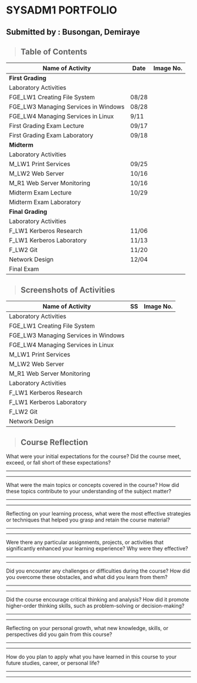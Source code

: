# SYSADM1 PORTFOLIO
## Submitted by : Busongan, Demiraye
> ## **Table of Contents**
| Name of Activity | Date | Image No. |
| --- | --- | --- |
| **First Grading** |
| Laboratory Activities |  |  |
| FGE_LW1 Creating File System | 08/28 |  |
| FGE_LW3 Managing Services in Windows | 08/28 |  |
| FGE_LW4 Managing Services in Linux | 9/11 |  |
| First Grading Exam Lecture| 09/17 |  |
| First Grading Exam Laboratory| 09/18 |  |
| **Midterm** |
| Laboratory Activities |  |  |
| M_LW1 Print Services | 09/25 |  |
| M_LW2 Web Server | 10/16 |  |
| M_R1 Web Server Monitoring | 10/16 |  |
| Midterm Exam Lecture | 10/29 |  |
| Midterm Exam Laboratory |  |  |
| **Final Grading** |
| Laboratory Activities |  |  |
| F_LW1 Kerberos Research | 11/06 |  |
| F_LW1 Kerberos Laboratory | 11/13 |  |
| F_LW2 Git | 11/20 |  |
| Network Design | 12/04 |  |
| Final Exam |  |  |

> ## Screenshots of Activities
| Name of Activity | SS | Image No. |
| --- | --- | --- |
| Laboratory Activities |  |  |
| FGE_LW1 Creating File System |  |  |
| FGE_LW3 Managing Services in Windows |  |  |
| FGE_LW4 Managing Services in Linux |  |  |
| M_LW1 Print Services |  |  |
| M_LW2 Web Server |  |  |
| M_R1 Web Server Monitoring |  |  |
| Laboratory Activities |  |  |
| F_LW1 Kerberos Research |  |  |
| F_LW1 Kerberos Laboratory |  |  |
| F_LW2 Git |  |  |
| Network Design |  |  |

> ## **Course Reflection**

What were your initial expectations for the course? Did the course meet,
exceed, or fall short of these expectations?

  -----------------------------------------------------------------------

  -----------------------------------------------------------------------

What were the main topics or concepts covered in the course? How did
these topics contribute to your understanding of the subject matter?

  -----------------------------------------------------------------------

  -----------------------------------------------------------------------

Reflecting on your learning process, what were the most effective
strategies or techniques that helped you grasp and retain the course
material?

  -----------------------------------------------------------------------

  -----------------------------------------------------------------------

Were there any particular assignments, projects, or activities that
significantly enhanced your learning experience? Why were they
effective?

  -----------------------------------------------------------------------

  -----------------------------------------------------------------------

Did you encounter any challenges or difficulties during the course? How
did you overcome these obstacles, and what did you learn from them?

  -----------------------------------------------------------------------

  -----------------------------------------------------------------------

Did the course encourage critical thinking and analysis? How did it
promote higher-order thinking skills, such as problem-solving or
decision-making?

  -----------------------------------------------------------------------

  -----------------------------------------------------------------------

Reflecting on your personal growth, what new knowledge, skills, or
perspectives did you gain from this course?

  -----------------------------------------------------------------------

  -----------------------------------------------------------------------

How do you plan to apply what you have learned in this course to your
future studies, career, or personal life?

  -----------------------------------------------------------------------

  -----------------------------------------------------------------------

